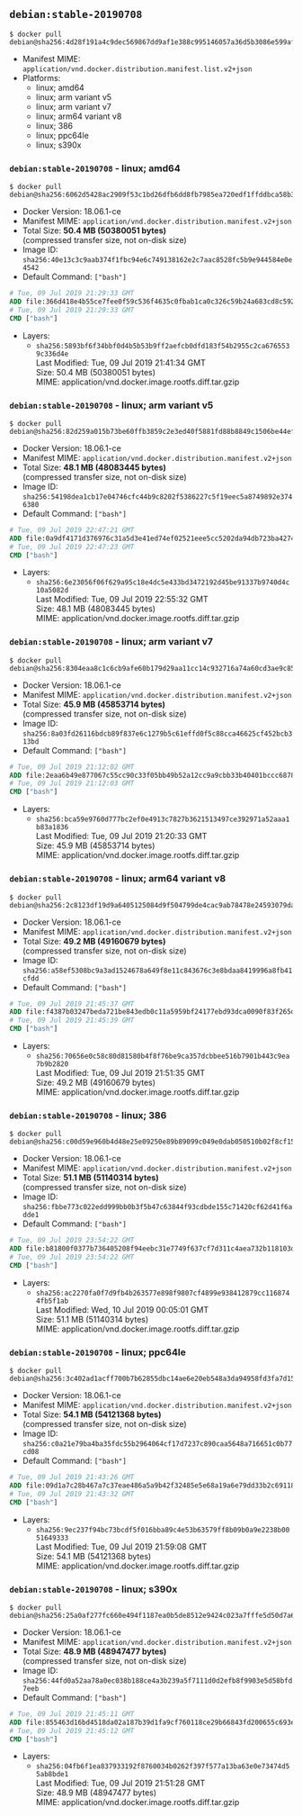 ## `debian:stable-20190708`

```console
$ docker pull debian@sha256:4d28f191a4c9dec569867dd9af1e388c995146057a36d5b3086e599af7c2379b
```

-	Manifest MIME: `application/vnd.docker.distribution.manifest.list.v2+json`
-	Platforms:
	-	linux; amd64
	-	linux; arm variant v5
	-	linux; arm variant v7
	-	linux; arm64 variant v8
	-	linux; 386
	-	linux; ppc64le
	-	linux; s390x

### `debian:stable-20190708` - linux; amd64

```console
$ docker pull debian@sha256:6062d5428ac2909f53c1bd26dfb6dd8fb7985ea720edf1ffddbca58b330a51e3
```

-	Docker Version: 18.06.1-ce
-	Manifest MIME: `application/vnd.docker.distribution.manifest.v2+json`
-	Total Size: **50.4 MB (50380051 bytes)**  
	(compressed transfer size, not on-disk size)
-	Image ID: `sha256:40e13c3c9aab374f1fbc94e6c749138162e2c7aac8528fc5b9e944584e0e4542`
-	Default Command: `["bash"]`

```dockerfile
# Tue, 09 Jul 2019 21:29:33 GMT
ADD file:366d418e4b55ce7fee0f59c536f4635c0fbab1ca0c326c59b24a683cd8c59270 in / 
# Tue, 09 Jul 2019 21:29:33 GMT
CMD ["bash"]
```

-	Layers:
	-	`sha256:5893bf6f34bbf0d4b5b53b9ff2aefcb0dfd183f54b2955c2ca6765539c336d4e`  
		Last Modified: Tue, 09 Jul 2019 21:41:34 GMT  
		Size: 50.4 MB (50380051 bytes)  
		MIME: application/vnd.docker.image.rootfs.diff.tar.gzip

### `debian:stable-20190708` - linux; arm variant v5

```console
$ docker pull debian@sha256:82d259a015b73be60ffb3859c2e3ed40f5881fd88b8849c1506be44ef7ed1365
```

-	Docker Version: 18.06.1-ce
-	Manifest MIME: `application/vnd.docker.distribution.manifest.v2+json`
-	Total Size: **48.1 MB (48083445 bytes)**  
	(compressed transfer size, not on-disk size)
-	Image ID: `sha256:54198dea1cb17e04746cfc44b9c8202f5386227c5f19eec5a8749892e3746380`
-	Default Command: `["bash"]`

```dockerfile
# Tue, 09 Jul 2019 22:47:21 GMT
ADD file:0a9df4171d376976c31a5d3e41ed74ef02521eee5cc5202da94db723ba427486 in / 
# Tue, 09 Jul 2019 22:47:23 GMT
CMD ["bash"]
```

-	Layers:
	-	`sha256:6e23056f06f629a95c18e4dc5e433bd3472192d45be91337b9740d4c10a5082d`  
		Last Modified: Tue, 09 Jul 2019 22:55:32 GMT  
		Size: 48.1 MB (48083445 bytes)  
		MIME: application/vnd.docker.image.rootfs.diff.tar.gzip

### `debian:stable-20190708` - linux; arm variant v7

```console
$ docker pull debian@sha256:8304eaa8c1c6cb9afe60b179d29aa11cc14c932716a74a60cd3ae9c854c5cb4f
```

-	Docker Version: 18.06.1-ce
-	Manifest MIME: `application/vnd.docker.distribution.manifest.v2+json`
-	Total Size: **45.9 MB (45853714 bytes)**  
	(compressed transfer size, not on-disk size)
-	Image ID: `sha256:8a03fd26116bdcb89f837e6c1279b5c61effd0f5c88cca46625cf452bcb313bd`
-	Default Command: `["bash"]`

```dockerfile
# Tue, 09 Jul 2019 21:12:02 GMT
ADD file:2eaa6b49e877067c55cc90c33f05bb49b52a12cc9a9cbb33b40401bccc687888 in / 
# Tue, 09 Jul 2019 21:12:03 GMT
CMD ["bash"]
```

-	Layers:
	-	`sha256:bca59e9760d777bc2ef0e4913c7827b3621513497ce392971a52aaa1b83a1836`  
		Last Modified: Tue, 09 Jul 2019 21:20:33 GMT  
		Size: 45.9 MB (45853714 bytes)  
		MIME: application/vnd.docker.image.rootfs.diff.tar.gzip

### `debian:stable-20190708` - linux; arm64 variant v8

```console
$ docker pull debian@sha256:2c8123df19d9a6405125084d9f504799de4cac9ab78478e24593079dab83d134
```

-	Docker Version: 18.06.1-ce
-	Manifest MIME: `application/vnd.docker.distribution.manifest.v2+json`
-	Total Size: **49.2 MB (49160679 bytes)**  
	(compressed transfer size, not on-disk size)
-	Image ID: `sha256:a58ef5308bc9a3ad1524678a649f8e11c843676c3e8bdaa8419996a8fb41cfdd`
-	Default Command: `["bash"]`

```dockerfile
# Tue, 09 Jul 2019 21:45:37 GMT
ADD file:f4387b03247beda721be843edb0c11a5959bf24177ebd93dca0090f83f265de3 in / 
# Tue, 09 Jul 2019 21:45:39 GMT
CMD ["bash"]
```

-	Layers:
	-	`sha256:70656e0c58c80d81580b4f8f76be9ca357dcbbee516b7901b443c9ea7b9b2820`  
		Last Modified: Tue, 09 Jul 2019 21:51:35 GMT  
		Size: 49.2 MB (49160679 bytes)  
		MIME: application/vnd.docker.image.rootfs.diff.tar.gzip

### `debian:stable-20190708` - linux; 386

```console
$ docker pull debian@sha256:c00d59e960b4d48e25e09250e89b89099c049e0dab050510b02f8cf15b5b4254
```

-	Docker Version: 18.06.1-ce
-	Manifest MIME: `application/vnd.docker.distribution.manifest.v2+json`
-	Total Size: **51.1 MB (51140314 bytes)**  
	(compressed transfer size, not on-disk size)
-	Image ID: `sha256:fbbe773c022edd999bb0b3f5b47c63844f93cdbde155c71420cf62d41f6adde1`
-	Default Command: `["bash"]`

```dockerfile
# Tue, 09 Jul 2019 23:54:22 GMT
ADD file:b81800f0377b736405208f94eebc31e7749f637cf7d311c4aea732b118103d92 in / 
# Tue, 09 Jul 2019 23:54:22 GMT
CMD ["bash"]
```

-	Layers:
	-	`sha256:ac2270fa0f7d9fb4b263577e898f9807cf4899e938412879cc1168744fb5f1ab`  
		Last Modified: Wed, 10 Jul 2019 00:05:01 GMT  
		Size: 51.1 MB (51140314 bytes)  
		MIME: application/vnd.docker.image.rootfs.diff.tar.gzip

### `debian:stable-20190708` - linux; ppc64le

```console
$ docker pull debian@sha256:3c402ad1acff700b7b62855dbc14ae6e20eb548a3da94958fd3fa7d159d6b1a2
```

-	Docker Version: 18.06.1-ce
-	Manifest MIME: `application/vnd.docker.distribution.manifest.v2+json`
-	Total Size: **54.1 MB (54121368 bytes)**  
	(compressed transfer size, not on-disk size)
-	Image ID: `sha256:c0a21e79ba4ba35fdc55b2964064cf17d7237c890caa5648a716651c0b77cd08`
-	Default Command: `["bash"]`

```dockerfile
# Tue, 09 Jul 2019 21:43:26 GMT
ADD file:09d1a7c28b467a7c37eae486a5a9b42f32485e5e68a19a6e79dd33b2c6911810 in / 
# Tue, 09 Jul 2019 21:43:32 GMT
CMD ["bash"]
```

-	Layers:
	-	`sha256:9ec237f94bc73bcdf5f016bba89c4e53b63579ff8b09b0a9e2238b0051649333`  
		Last Modified: Tue, 09 Jul 2019 21:59:08 GMT  
		Size: 54.1 MB (54121368 bytes)  
		MIME: application/vnd.docker.image.rootfs.diff.tar.gzip

### `debian:stable-20190708` - linux; s390x

```console
$ docker pull debian@sha256:25a0af277fc660e494f1187ea0b5de8512e9424c023a7fffe5d50d7a61b5c72a
```

-	Docker Version: 18.06.1-ce
-	Manifest MIME: `application/vnd.docker.distribution.manifest.v2+json`
-	Total Size: **48.9 MB (48947477 bytes)**  
	(compressed transfer size, not on-disk size)
-	Image ID: `sha256:44fd0a52aa78a0ec038b188ce4a3b239a5f7111d0d2efb8f9903e5d58bfd7eeb`
-	Default Command: `["bash"]`

```dockerfile
# Tue, 09 Jul 2019 21:45:11 GMT
ADD file:855463d16bd4518da02a187b39d1fa9cf760118ce29b66843fd200655c693e33 in / 
# Tue, 09 Jul 2019 21:45:12 GMT
CMD ["bash"]
```

-	Layers:
	-	`sha256:04fb6f1ea837933192f8760034b0262f397f577a13ba63e0e73474d55ab8bde1`  
		Last Modified: Tue, 09 Jul 2019 21:51:28 GMT  
		Size: 48.9 MB (48947477 bytes)  
		MIME: application/vnd.docker.image.rootfs.diff.tar.gzip
